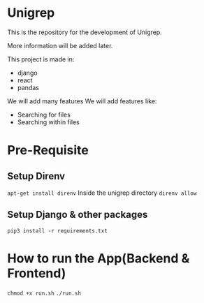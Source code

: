 Unigrep
=======

This is the repository for the development of Unigrep.

More information will be added later.

This project is made in:
* django
* react
* pandas

We will add many features
We will add features like:
* Searching for files
* Searching within files

# Pre-Requisite 

## Setup Direnv
`apt-get install direnv`
Inside the unigrep directory
`direnv allow`

## Setup Django & other packages
`pip3 install -r requirements.txt`

# How to run the App(Backend & Frontend)
`chmod +x run.sh`
`./run.sh`

